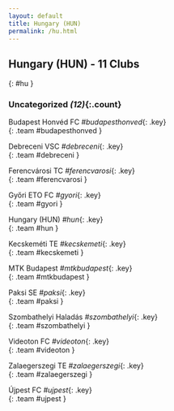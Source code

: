 ```yaml
---
layout: default
title: Hungary (HUN)
permalink: /hu.html
---
```



## Hungary (HUN) - 11 Clubs
{: #hu }









### Uncategorized _(12)_{:.count}


Budapest Honvéd FC   _#budapesthonved_{: .key} <br>
{: .team #budapesthonved }

Debreceni VSC   _#debreceni_{: .key} <br>
{: .team #debreceni }

Ferencvárosi TC   _#ferencvarosi_{: .key} <br>
{: .team #ferencvarosi }

Győri ETO FC   _#gyori_{: .key} <br>
{: .team #gyori }

Hungary  (HUN)  _#hun_{: .key} <br>
{: .team #hun }

Kecskeméti TE   _#kecskemeti_{: .key} <br>
{: .team #kecskemeti }

MTK Budapest   _#mtkbudapest_{: .key} <br>
{: .team #mtkbudapest }

Paksi SE   _#paksi_{: .key} <br>
{: .team #paksi }

Szombathelyi Haladás   _#szombathelyi_{: .key} <br>
{: .team #szombathelyi }

Videoton FC   _#videoton_{: .key} <br>
{: .team #videoton }

Zalaegerszegi TE   _#zalaegerszegi_{: .key} <br>
{: .team #zalaegerszegi }

Újpest FC   _#ujpest_{: .key} <br>
{: .team #ujpest }


 

